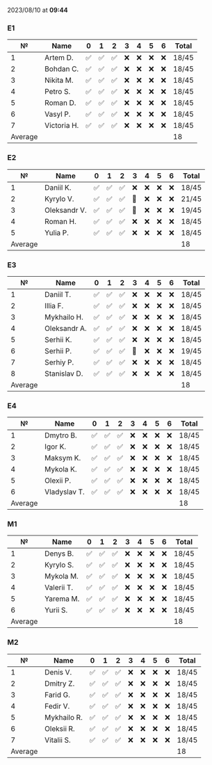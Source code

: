 2023/08/10 at **09:44**
### E1
|№|Name|0|1|2|3|4|5|6|Total|
|-----|-----|-----|-----|-----|-----|-----|-----|-----|-----|
|1|Artem D.|✅|✅|✅|❌|❌|❌|❌|18/45|
|2|Bohdan C.|✅|✅|✅|❌|❌|❌|❌|18/45|
|3|Nikita M.|✅|✅|✅|❌|❌|❌|❌|18/45|
|4|Petro S.|✅|✅|✅|❌|❌|❌|❌|18/45|
|5|Roman D.|✅|✅|✅|❌|❌|❌|❌|18/45|
|6|Vasyl P.|✅|✅|✅|❌|❌|❌|❌|18/45|
|7|Victoria H.|✅|✅|✅|❌|❌|❌|❌|18/45|
|Average|||||||||18||
### E2
|№|Name|0|1|2|3|4|5|6|Total|
|-----|-----|-----|-----|-----|-----|-----|-----|-----|-----|
|1|Daniil K.|✅|✅|✅|❌|❌|❌|❌|18/45|
|2|Kyrylo V.|✅|✅|✅|🔄|❌|❌|❌|21/45|
|3|Oleksandr V.|✅|✅|✅|🔄|❌|❌|❌|19/45|
|4|Roman H.|✅|✅|✅|❌|❌|❌|❌|18/45|
|5|Yulia P.|✅|✅|✅|❌|❌|❌|❌|18/45|
|Average|||||||||18||
### E3
|№|Name|0|1|2|3|4|5|6|Total|
|-----|-----|-----|-----|-----|-----|-----|-----|-----|-----|
|1|Daniil T.|✅|✅|✅|❌|❌|❌|❌|18/45|
|2|Illia F.|✅|✅|✅|❌|❌|❌|❌|18/45|
|3|Mykhailo H.|✅|✅|✅|❌|❌|❌|❌|18/45|
|4|Oleksandr A.|✅|✅|✅|❌|❌|❌|❌|18/45|
|5|Serhii K.|✅|✅|✅|❌|❌|❌|❌|18/45|
|6|Serhii P.|✅|✅|✅|🔄|❌|❌|❌|19/45|
|7|Serhiy P.|✅|✅|✅|❌|❌|❌|❌|18/45|
|8|Stanislav D.|✅|✅|✅|❌|❌|❌|❌|18/45|
|Average|||||||||18||
### E4
|№|Name|0|1|2|3|4|5|6|Total|
|-----|-----|-----|-----|-----|-----|-----|-----|-----|-----|
|1|Dmytro B.|✅|✅|✅|❌|❌|❌|❌|18/45|
|2|Igor K.|✅|✅|✅|❌|❌|❌|❌|18/45|
|3|Maksym K.|✅|✅|✅|❌|❌|❌|❌|18/45|
|4|Mykola K.|✅|✅|✅|❌|❌|❌|❌|18/45|
|5|Olexii P.|✅|✅|✅|❌|❌|❌|❌|18/45|
|6|Vladyslav T.|✅|✅|✅|❌|❌|❌|❌|18/45|
|Average|||||||||18||
### M1
|№|Name|0|1|2|3|4|5|6|Total|
|-----|-----|-----|-----|-----|-----|-----|-----|-----|-----|
|1|Denys B.|✅|✅|✅|❌|❌|❌|❌|18/45|
|2|Kyrylo S.|✅|✅|✅|❌|❌|❌|❌|18/45|
|3|Mykola M.|✅|✅|✅|❌|❌|❌|❌|18/45|
|4|Valerii T.|✅|✅|✅|❌|❌|❌|❌|18/45|
|5|Yarema M.|✅|✅|✅|❌|❌|❌|❌|18/45|
|6|Yurii S.|✅|✅|✅|❌|❌|❌|❌|18/45|
|Average|||||||||18||
### M2
|№|Name|0|1|2|3|4|5|6|Total|
|-----|-----|-----|-----|-----|-----|-----|-----|-----|-----|
|1|Denis V.|✅|✅|✅|❌|❌|❌|❌|18/45|
|2|Dmitry Z.|✅|✅|✅|❌|❌|❌|❌|18/45|
|3|Farid G.|✅|✅|✅|❌|❌|❌|❌|18/45|
|4|Fedir V.|✅|✅|✅|❌|❌|❌|❌|18/45|
|5|Mykhailo R.|✅|✅|✅|❌|❌|❌|❌|18/45|
|6|Oleksii R.|✅|✅|✅|❌|❌|❌|❌|18/45|
|7|Vitalii S.|✅|✅|✅|❌|❌|❌|❌|18/45|
|Average|||||||||18||

